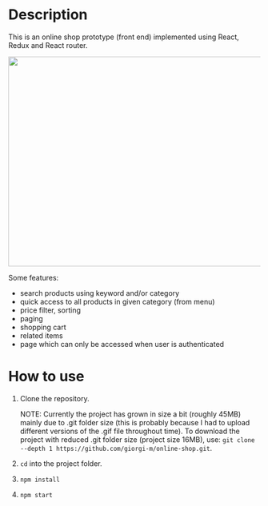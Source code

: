 # Description

This is an online shop prototype (front end) implemented using React, Redux and React router.

<img src="https://raw.githubusercontent.com/giorgi-m/online-shop/master/src/Images/screenshot.PNG" width="820" height="420">
 

Some features:
- search products using keyword and/or category
- quick access to all products in given category (from menu)
- price filter, sorting
- paging
- shopping cart
- related items
- page which can only be accessed when user is authenticated

# How to use

1. Clone the repository.

    NOTE: Currently the project has grown in size a bit (roughly 45MB) mainly due to .git folder size (this is probably because I had to upload different versions of the .gif file throughout time). To download the project with reduced .git folder size (project size 16MB), use: ```git clone --depth 1 https://github.com/giorgi-m/online-shop.git```.  

2. ```cd``` into the project folder.
3. ```npm install```
4. ```npm start```

 

